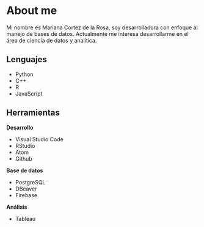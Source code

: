 # About me

Mi nombre es Mariana Cortez de la Rosa, soy desarrolladora con enfoque al manejo de bases de datos. Actualmente me interesa desarrollarme en el área de ciencia de datos y analítica.

## Lenguajes
* Python
* C++
* R
* JavaScript

## Herramientas
**Desarrollo**
* Visual Studio Code
* RStudio
* Atom
* Github

**Base de datos**
* PostgreSQL
* DBeaver
* Firebase

**Análisis**
* Tableau
